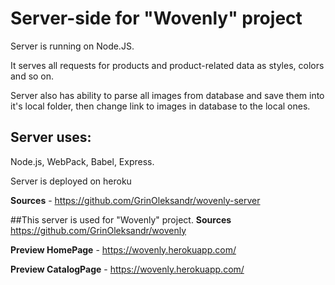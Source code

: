 # Server-side for "Wovenly" project 

Server is running on Node.JS. 

It serves all requests for products and product-related data as styles, colors and so on.

Server also has ability to parse all images from database and save them into it's local folder, then change link to images in database to the local ones.

## Server uses:
Node.js, WebPack, Babel, Express.

Server is deployed on heroku

**Sources** - https://github.com/GrinOleksandr/wovenly-server


##This server is used for "Wovenly" project. 
**Sources** https://github.com/GrinOleksandr/wovenly

**Preview HomePage** - https://wovenly.herokuapp.com/ 

**Preview CatalogPage** - https://wovenly.herokuapp.com/












       
